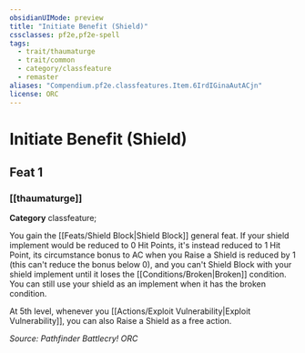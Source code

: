 ```yaml
---
obsidianUIMode: preview
title: "Initiate Benefit (Shield)"
cssclasses: pf2e,pf2e-spell
tags:
  - trait/thaumaturge
  - trait/common
  - category/classfeature
  - remaster
aliases: "Compendium.pf2e.classfeatures.Item.6IrdIGinaAutACjn"
license: ORC
---
```

# Initiate Benefit (Shield)
## Feat 1
### [[thaumaturge]]

**Category** classfeature; 




You gain the [[Feats/Shield Block|Shield Block]] general feat. If your shield implement would be reduced to 0 Hit Points, it's instead reduced to 1 Hit Point, its circumstance bonus to AC when you Raise a Shield is reduced by 1 (this can't reduce the bonus below 0), and you can't Shield Block with your shield implement until it loses the [[Conditions/Broken|Broken]] condition. You can still use your shield as an implement when it has the broken condition.

At 5th level, whenever you [[Actions/Exploit Vulnerability|Exploit Vulnerability]], you can also Raise a Shield as a free action.

*Source: Pathfinder Battlecry!*
*ORC*